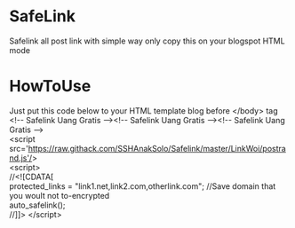 # SafeLink
Safelink all post link with simple way only copy this on your blogspot HTML mode 

# HowToUse
Just put this code below to your HTML template blog before &lt;/body&gt; tag <br />
&lt;!-- Safelink Uang Gratis --&gt;&lt;!-- Safelink Uang Gratis --&gt;&lt;!-- Safelink Uang Gratis --&gt; <br />
&lt;script src='https://raw.githack.com/SSHAnakSolo/Safelink/master/LinkWoi/postrand.js'/&gt; <br />
&lt;script&gt; <br />
//&lt;![CDATA[ <br />
protected_links = "link1.net,link2.com,otherlink.com"; //Save domain that you woult not to-encrypted <br />
auto_safelink(); <br />
//]]>
&lt;/script&gt; <br />
